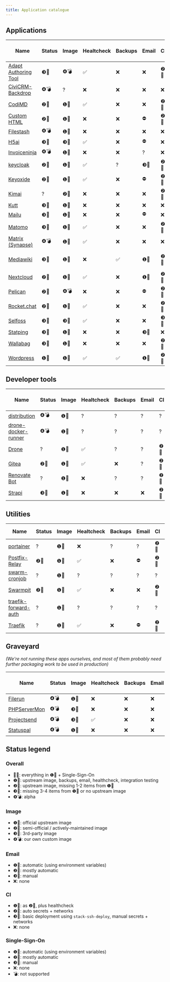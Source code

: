 ```yaml
---
title: Application catalogue
---
```


<!-- DO NOT EDIT TABLES MANUALLY

App information is auto-generated with abra/app-catalogue.sh:
  https://git.autonomic.zone/coop-cloud/abra/src/branch/main/app-catalogue.sh

Manual edits will be over-written the next time that script is run.
-->

## Applications

| **Name** | **Status** | **Image** | **Healtcheck** | **Backups** | **Email** | **CI** | **Single-Sign-On** |
| --- | --- | --- | --- | --- | --- | --- | --- |
| [Adapt Authoring Tool](https://git.autonomic.zone/coop-cloud/adaptauthoring) | ❸🍎 | ❹💣 | ✅ | ❌ | ❌ | ❷💛 | ❌ |
| [CiviCRM-Backdrop](https://git.autonomic.zone/coop-cloud/civicrm-backdrop) | ❹💣 | ? | ❌ | ❌ | ❌ | ❌ | ❌ |
| [CodiMD](https://git.autonomic.zone/coop-cloud/codimd) | ❷💛 | ❶💚 | ✅ | ❌ | ❌ | ❷💛 | ❶💚 (OAuth) |
| [Custom HTML](https://git.autonomic.zone/coop-cloud/custom-html) | ❷💛 | ❶💚 | ❌ | ❌ | ⛔ | ❷💛 | ❌ |
| [Filestash](https://git.autonomic.zone/coop-cloud/filestash) | ❹💣 | ❶💚 | ❌ | ❌ | ❌ | ❌ | ❌ |
| [H5ai](https://git.autonomic.zone/coop-cloud/h5ai) | ❸🍎 | ❸🍎 | ✅ | ❌ | ⛔ | ❌ | ❌ |
| [Invoiceninja](https://git.autonomic.zone/coop-cloud/invoiceninja) | ❹💣 | ❶💚 | ❌ | ❌ | ? | ❌ | ? |
| [keycloak](https://git.autonomic.zone/coop-cloud/keycloak) | ❷💛 | ❶💚 | ✅ | ? | ❸🍎 | ❷💛 | ⛔ |
| [Keyoxide](https://git.autonomic.zone/coop-cloud/keyoxide) | ❷💛 | ❶💚 | ✅ | ❌ | ⛔ | ❷💛 | ⛔ |
| [Kimai](https://git.autonomic.zone/coop-cloud/kimai) | ? | ❷💛 | ❌ | ❌ | ❌ | ❷💛 | ❌ |
| [Kutt](https://git.autonomic.zone/coop-cloud/kutt) | ❸🍎 | ❶💚 | ❌ | ❌ | ❌ | ❌ | ❌ |
| [Mailu](https://git.autonomic.zone/coop-cloud/mailu) | ❸🍎 | ❶💚 | ❌ | ❌ | ⛔ | ❌ | ❌ |
| [Matomo](https://git.autonomic.zone/coop-cloud/matomo) | ❸🍎 | ❶💚 | ✅ | ❌ | ❌ | ❷💛 | ❌ |
| [Matrix (Synapse)](https://git.autonomic.zone/coop-cloud/matrix-synapse) | ❹💣 | ❶💚 | ✅ | ❌ | ❌ | ❌ | ❌ |
| [Mediawiki](https://git.autonomic.zone/coop-cloud/mediawiki) | ❸🍎 | ❶💚 | ❌ | ✅ | ❶💚 | ❷💛 | ❷💛 (OAuth, SAML) |
| [Nextcloud](https://git.autonomic.zone/coop-cloud/nextcloud) | ❷💛 | ❶💚 | ✅ | ❌ | ❶💚 | ❷💛 | ❸🍎 (OAuth) |
| [Pelican](https://git.autonomic.zone/coop-cloud/pelican) | ❷💛 | ❹💣 | ❌ | ❌ | ⛔ | ❷💛 | ❌ |
| [Rocket.chat](https://git.autonomic.zone/coop-cloud/rocketchat) | ❷💛 | ❶💚 | ✅ | ❌ | ❌ | ❷💛 | ❶💚 (OAuth) |
| [Selfoss](https://git.autonomic.zone/coop-cloud/selfoss) | ❸🍎 | ❸🍎 | ✅ | ❌ | ❌ | ❸🍎 | ⛔ |
| [Statping](https://git.autonomic.zone/coop-cloud/statping) | ❸🍎 | ❶💚 | ❌ | ❌ | ❸🍎 | ❌ | ❌ |
| [Wallabag](https://git.autonomic.zone/coop-cloud/wallabag) | ❸🍎 | ❶💚 | ❌ | ❌ | ❌ | ❷💛 | ❌ |
| [Wordpress](https://git.autonomic.zone/coop-cloud/wordpress) | ❶💚 | ❶💚 | ✅ | ✅ | ❶💚 | ❷💛 | ❌ |

## Developer tools

| **Name** | **Status** | **Image** | **Healtcheck** | **Backups** | **Email** | **CI** | **Single-Sign-On** |
| --- | --- | --- | --- | --- | --- | --- | --- |
| [distribution](https://git.autonomic.zone/coop-cloud/distribution) | ❹💣 | ❶💚 | ? | ? | ? | ? | ? |
| [drone-docker-runner](https://git.autonomic.zone/coop-cloud/drone-docker-runner) | ❹💣 | ❶💚 | ? | ? | ? | ? | ? |
| [Drone](https://git.autonomic.zone/coop-cloud/drone) | ? | ❶💚 | ✅ | ? | ? | ❷💛 | ❶💚 (OAuth) |
| [Gitea](https://git.autonomic.zone/coop-cloud/gitea) | ❷💛 | ❶💚 | ✅ | ❌ | ? | ❷💛 | ❶💚 (OAuth) |
| [Renovate Bot](https://git.autonomic.zone/coop-cloud/renovate-bot) | ? | ❶💚 | ❌ | ? | ? | ❷💛 | ? |
| [Strapi](https://git.autonomic.zone/coop-cloud/strapi) | ❸🍎 | ❶💚 | ❌ | ❌ | ❌ | ❷💛 | ❌ |

## Utilities

| **Name** | **Status** | **Image** | **Healtcheck** | **Backups** | **Email** | **CI** | **Single-Sign-On** |
| --- | --- | --- | --- | --- | --- | --- | --- |
| [portainer](https://git.autonomic.zone/coop-cloud/portainer) | ? | ❶💚 | ❌ | ? | ? | ❷💛 | ❌ |
| [Postfix-Relay](https://git.autonomic.zone/coop-cloud/postfix-relay) | ❷💛 | ❶💚 | ✅ | ❌ | ⛔ | ❷💛 | ⛔ |
| [swarm-cronjob](https://git.autonomic.zone/coop-cloud/swarm-cronjob) | ? | ❶💚 | ? | ? | ? | ? | ? |
| [Swarmpit](https://git.autonomic.zone/coop-cloud/swarmpit) | ❷💛 | ❶💚 | ✅ | ❌ | ❌ | ❷💛 | ⛔ |
| [traefik-forward-auth](https://git.autonomic.zone/coop-cloud/traefik-forward-auth) | ? | ❶💚 | ? | ? | ? | ? | ? |
| [Traefik](https://git.autonomic.zone/coop-cloud/traefik) | ? | ❶💚 | ✅ | ❌ | ⛔ | ❷💛 | ? (Keycloak) |

## Graveyard

_(We're not running these apps ourselves, and most of them probably need further
packaging work to be used in production)_

| **Name** | **Status** | **Image** | **Healtcheck** | **Backups** | **Email** | **CI** | **Single-Sign-On** |
| --- | --- | --- | --- | --- | --- | --- | --- |
| [Filerun](https://git.autonomic.zone/coop-cloud/filerun) | ❹💣 | ❶💚 | ❌ | ❌ | ❌ | ❌ | ❌ |
| [PHPServerMon](https://git.autonomic.zone/coop-cloud/phpservermon) | ❹💣 | ❸🍎 | ❌ | ❌ | ❌ | ❌ | ❌ |
| [Projectsend](https://git.autonomic.zone/coop-cloud/projectsend) | ❹💣 | ❸🍎 | ✅ | ❌ | ❌ | ❌ | ❌ |
| [Statuspal](https://git.autonomic.zone/coop-cloud/statuspal) | ❹💣 | ❶💚 | ❌ | ❌ | ❌ | ❌ | ❌ |

## Status legend

### Overall

- 🌈🌈: everything in ❶💚 + Single-Sign-On
- ❶💚: upstream image, backups, email, healthcheck, integration testing
- ❷💛: upstream image, missing 1-2 items from ❶💚
- ❸🍎: missing 3-4 items from ❶💚 or no upstream image
- ❹💣: alpha

### Image

- ❶💚: official upstream image
- ❷💛: semi-official / actively-maintained image
- ❸🍎: 3rd-party image
- ❹💣: our own custom image

### Email

- ❶💚: automatic (using environment variables)
- ❷💛: mostly automatic
- ❸🍎: manual
- ❌: none

### CI

- ❶💚: as ❷💛, plus healthcheck
- ❷💛: auto secrets + networks
- ❸🍎: basic deployment using `stack-ssh-deploy`, manual secrets + networks
- ❌: none

### Single-Sign-On

- ❶💚: automatic (using environment variables)
- ❷💛: mostly automatic
- ❸🍎: manual
- ❌: none
- 💣: not supported
